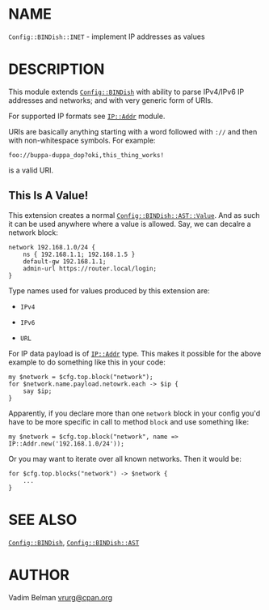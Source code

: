 # NAME

`Config::BINDish::INET` - implement IP addresses as values

# DESCRIPTION

This module extends [`Config::BINDish`](../BINDish.md) with ability to parse IPv4/IPv6 IP addresses and networks; and with very generic form of URIs.

For supported IP formats see [`IP::Addr`](https://modules.raku.org/dist/IP::Addr) module.

URIs are basically anything starting with a word followed with `://` and then with non-whitespace symbols. For example:

``` 
foo://buppa-duppa_dop?oki,this_thing_works!
```

is a valid URI.

## This Is A Value\!

This extension creates a normal [`Config::BINDish::AST::Value`](AST/Value.md). And as such it can be used anywhere where a value is allowed. Say, we can decalre a network block:

``` 
network 192.168.1.0/24 {
    ns { 192.168.1.1; 192.168.1.5 }
    default-gw 192.168.1.1;
    admin-url https://router.local/login;
}
```

Type names used for values produced by this extension are:

  - `IPv4`

  - `IPv6`

  - `URL`

For IP data payload is of [`IP::Addr`](https://modules.raku.org/dist/IP::Addr) type. This makes it possible for the above example to do something like this in your code:

``` 
my $network = $cfg.top.block("network");
for $network.name.payload.netowrk.each -> $ip {
    say $ip;
}
```

Apparently, if you declare more than one `network` block in your config you'd have to be more specific in call to method `block` and use something like:

``` 
my $network = $cfg.top.block("network", name => IP::Addr.new('192.168.1.0/24'));
```

Or you may want to iterate over all known networks. Then it would be:

``` 
for $cfg.top.blocks("network") -> $network {
    ...
}
```

# SEE ALSO

[`Config::BINDish`](../BINDish.md), [`Config::BINDish::AST`](AST.md)

# AUTHOR

Vadim Belman <vrurg@cpan.org>
